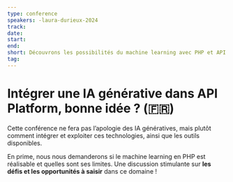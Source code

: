 ```yaml
---
type: conference
speakers: -laura-durieux-2024 
track: 
date: 
start: 
end: 
short: Découvrons les possibilités du machine learning avec PHP et API Platform.
tag: 
---
```


# Intégrer une IA générative dans API Platform, bonne idée ? (🇫🇷) 

Cette conférence ne fera pas l’apologie des IA génératives, mais plutôt comment intégrer et exploiter ces technologies, ainsi que les outils disponibles. 

En prime, nous nous demanderons si le machine learning en PHP est réalisable et quelles sont ses limites. Une discussion stimulante sur **les défis et les opportunités à saisir** dans ce domaine !